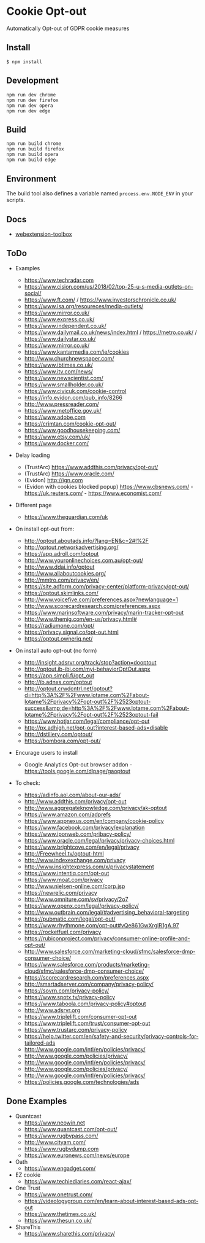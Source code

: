 # Cookie Opt-out

Automatically Opt-out of GDPR cookie measures

## Install

	$ npm install

## Development

    npm run dev chrome
    npm run dev firefox
    npm run dev opera
    npm run dev edge

## Build

    npm run build chrome
    npm run build firefox
    npm run build opera
    npm run build edge

## Environment

The build tool also defines a variable named `process.env.NODE_ENV` in your scripts.

## Docs

* [webextension-toolbox](https://github.com/HaNdTriX/webextension-toolbox)



## ToDo
* Examples
    * https://www.techradar.com
    * https://www.cision.com/us/2018/02/top-25-u-s-media-outlets-on-social/
    * https://www.ft.com/ / https://www.investorschronicle.co.uk/
    * https://www.isa.org/resoureces/media-outlets/
    * https://www.mirror.co.uk/
    * https://www.express.co.uk/
    * https://www.independent.co.uk/
    * https://www.dailymail.co.uk/news/index.html / https://metro.co.uk/ / https://www.dailystar.co.uk/
    * https://www.mirror.co.uk/
    * https://www.kantarmedia.com/ie/cookies
    * http://www.churchnewspaper.com/
    * https://www.ibtimes.co.uk/
    * https://www.itv.com/news/
    * https://www.newscientist.com/
    * https://www.smallholder.co.uk/
    * https://www.civicuk.com/cookie-control
    * https://info.evidon.com/pub_info/8266
    * http://www.pressreader.com/
    * https://www.metoffice.gov.uk/
    * https://www.adobe.com
    * https://crimtan.com/cookie-opt-out/
    * https://www.goodhousekeeping.com/
    * https://www.etsy.com/uk/
    * https://www.docker.com/
* Delay loading
    * (TrustArc) https://www.addthis.com/privacy/opt-out/
    * (TrustArc) https://www.oracle.com/
    * (Evidon) http://ign.com
    * (Evidon with cookies blocked popup) https://www.cbsnews.com/ - https://uk.reuters.com/ - https://www.economist.com/
* Different page
    * https://www.theguardian.com/uk

* On install opt-out from:
    * http://optout.aboutads.info/?lang=EN&c=2#!%2F
    * http://optout.networkadvertising.org/
    * https://app.adroll.com/optout
    * http://www.youronlinechoices.com.au/opt-out/
    * http://www.ddai.info/optout
    * http://www.allaboutcookies.org/
    * http://mmtro.com/privacy/en/
    * https://site.adform.com/privacy-center/platform-privacy/opt-out/
    * https://optout.skimlinks.com/
    * http://www.voicefive.com/preferences.aspx?newlanguage=1
    * http://www.scorecardresearch.com/preferences.aspx
    * https://www.marinsoftware.com/privacy/marin-tracker-opt-out
    * http://www.themig.com/en-us/privacy.html#
    * https://radiumone.com/opt/
    * https://privacy.signal.co/opt-out.html
    * https://optout.owneriq.net/
* On install auto opt-out (no form)
    * http://insight.adsrvr.org/track/stop?action=dooptout
    * http://optout.ib-ibi.com/myi-behaviorOptOut.aspx
    * https://app.simpli.fi/opt_out
    * http://ib.adnxs.com/optout
    * http://optout.crwdcntrl.net/optout?d=http%3A%2F%2Fwww.lotame.com%2Fabout-lotame%2Fprivacy%2Fopt-out%2F%2523optout-success&amp;de=http%3A%2F%2Fwww.lotame.com%2Fabout-lotame%2Fprivacy%2Fopt-out%2F%2523optout-fail
    * https://www.hotjar.com/legal/compliance/opt-out
    * http://px.adhigh.net/opt-out?interest-based-ads=disable
    * http://dstillery.com/optout/
    * https://bombora.com/opt-out/
* Encurage users to install
    * Google Analytics Opt-out browser addon - https://tools.google.com/dlpage/gaoptout
* To check:
    * https://adinfo.aol.com/about-our-ads/
    * http://www.addthis.com/privacy/opt-out
    * http://www.aggregateknowledge.com/privacy/ak-optout
    * https://www.amazon.com/adprefs
    * https://www.appnexus.com/en/company/cookie-policy
    * https://www.facebook.com/privacy/explanation
    * https://www.iponweb.com/pribacy-policy/
    * https://www.oracle.com/legal/privacy/privacy-choices.html
    * https://www.brightcove.com/en/legal/privacy
    * http://Freewheel.tv/optout-html
    * http://www.indexexchange.com/privacy
    * http://www.insightexpress.com/x/privacystatement
    * https://www.intentiq.com/opt-out
    * https://www.moat.com/privacy
    * http://www.nielsen-online.com/corp.jsp
    * https://newrelic.com/privacy
    * http://www.omniture.com/sv/privacy/2o7
    * https://www.openx.com/legal/privacy-policy/
    * http://www.outbrain.com/legal/#advertising_behavioral-targeting
    * https://pubmatic.com/legal/opt-out/
    * https://www.rhythmone.com/opt-out#vQe861GwXrglR1gA.97
    * https://rocketfuel.com/privacy
    * https://rubiconproject.com/privacy/consumer-online-profile-and-opt-out/
    * http://www.salesforce.com/marketing-cloud/sfmc/salesforce-dmp-consumer-choice/
    * https://www.salesforce.com/products/marketing-cloud/sfmc/salesforce-dmp-consumer-choice/
    * https://scorecardresearch.com/preferences.aspx
    * http://smartadserver.com/company/privacy-policy/
    * https://sovrn.com/privacy-policy/
    * https://www.spotx.tv/privacy-policy
    * https://www.taboola.com/privacy-policy#optout
    * http://www.adsrvr.org
    * https://www.triplelift.com/consumer-opt-out
    * https://www.triplelift.com/trust/consumer-opt-out
    * https://www.trustarc.com/privacy-policy
    * https://help.twitter.com/en/safety-and-security/privacy-controls-for-tailored-ads
    * http://www.google.com/intl/en/policies/privacy/
    * http://www.google.com/policies/privacy/
    * http://www.google.com/intl/en/policies/privacy/
    * http://www.google.com/policies/privacy/
    * http://www.google.com/intl/en/policies/privacy/
    * https://policies.google.com/technologies/ads


## Done Examples
* Quantcast
    * https://www.neowin.net
    * https://www.quantcast.com/opt-out/
    * https://www.rugbypass.com/
    * http://www.cityam.com/
    * https://www.rugbydump.com
    * https://www.euronews.com/news/europe
* Oath
    * https://www.engadget.com/
* EZ cookie
    * https://www.techiediaries.com/react-ajax/
* One Trust
    * https://www.onetrust.com/
    * https://videologygroup.com/en/learn-about-interest-based-ads-opt-out
    * https://www.thetimes.co.uk/
    * https://www.thesun.co.uk/
* ShareThis
    * https://www.sharethis.com/privacy/
